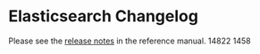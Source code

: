 # Elasticsearch Changelog

Please see the [release notes](https://www.elastic.co/guide/en/elasticsearch/reference/current/es-release-notes.html) in the reference manual.
14822
1458
